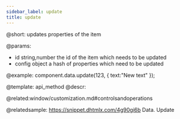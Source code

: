 ```yaml
---
sidebar_label: update
title: update
---          
```


@short: updates properties of the item
	
@params:
- id			string,number		the id of the item which needs to be updated
- config		object				a hash of properties which need to be updated


@example:
component.data.update(123, { text:"New text" });

@template:	api_method
@descr:

@related:window/customization.md#controlsandoperations

@relatedsample: https://snippet.dhtmlx.com/4g90gi6b	Data. Update